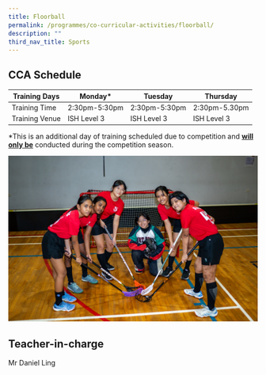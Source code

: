 ```yaml
---
title: Floorball
permalink: /programmes/co-curricular-activities/floorball/
description: ""
third_nav_title: Sports
---
```

CCA Schedule
------------


| Training Days  | Monday* | Tuesday | Thursday
| -------- | -------- | -------- |-------- |
| Training Time     | 2:30pm-5:30pm     | 2:30pm-5:30pm     | 2:30pm-5.30pm
| Training Venue | ISH Level 3 | ISH Level 3 | ISH Level 3

*This is an additional day of training scheduled due to competition and&nbsp;<b><u>will only be</u></b>&nbsp;conducted during the competition season.

![](/images/Floorball2.jpg)

Teacher-in-charge
-----------------

Mr Daniel Ling